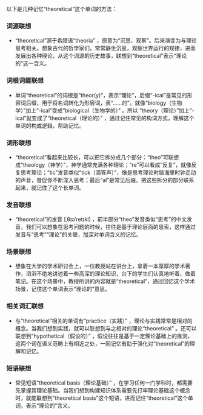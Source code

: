 以下是几种记忆“theoretical”这个单词的方法：

### 词源联想
 - “theoretical”源于希腊语“theoria” ，原意为“沉思、观察”。后来演变为与理论思考相关。想象古代的哲学家们，常常静坐沉思，观察世界运行的规律，进而发展出各种理论，从这个词源的历史故事，联想到“theoretical”表示“理论的”这一含义。

### 词根词缀联想
 - 单词“theoretical”的词根是“theor(y)”，表示“理论”，后缀“-ical”是常见的形容词后缀，用于将名词转化为形容词，表“……的”。就像“biology（生物学）”加上“-ical”变成“biological（生物学的）” 。所以 “theory（理论）”加上“-ical”就变成了“theoretical（理论的）” ，通过记住常见的构词方式，理解这个单词的构成逻辑，帮助记忆。

### 词形联想
 - “theoretical”看起来比较长，可以把它拆分成几个部分：“theo”可联想成“theology（神学）”，神学通常充满各种理论；“re”可以看成“反复”，就像反复思考理论；“tic”发音类似“tick（滴答声）”，像是思考理论时脑海里时钟走动的声音，督促你不断深入思考；最后“al”是常见后缀。把这些拆分的部分联系起来，就记住了这个长单词。

### 发音联想
 - “theoretical”的发音 [ˌθɪəˈretɪkl] ，前半部分“theo”发音类似“思考”的中文发音，我们可以想象在思考问题的时候，往往是基于理论层面的思索，这样通过发音与“思考”“理论”的关联，加深对单词含义的记忆。

### 场景联想
 - 想象在大学的学术研讨会上，一位教授站在讲台上，拿着一本厚厚的学术著作，滔滔不绝地讲述着一些高深的理论知识，台下的学生们认真地听着、做着笔记。在这个场景中，教授所讲的内容就是“theoretical”，通过回忆这个学术场景，记住这个单词表示“理论的”意思。

### 相关词汇联想
 - 与“theoretical”相关的单词有“practice（实践）” ，理论与实践常常是相对的概念。当我们想到实践，就可以联想到与之相对的理论“theoretical” 。还可以联想到“hypothetical（假设的）” ，假设往往是基于一定理论基础上的推测，这两个词在语义范畴上有相近之处，一同记忆有助于强化对“theoretical”的理解和记忆。

### 短语联想
 - 常见短语“theoretical basis（理论基础）” ，在学习任何一门学科时，都需要先掌握其理论基础。当我们想到构建知识体系需要先打牢理论基础这个概念时，就能联想到“theoretical basis”这个短语，进而记住“theoretical”这个单词，表示“理论的”含义。 